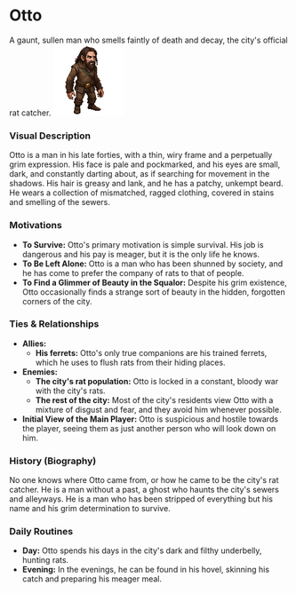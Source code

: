 # Otto

A gaunt, sullen man who smells faintly of death and decay, the city's official rat catcher.
![](otto.png)
### Visual Description

Otto is a man in his late forties, with a thin, wiry frame and a perpetually grim expression. His face is pale and pockmarked, and his eyes are small, dark, and constantly darting about, as if searching for movement in the shadows. His hair is greasy and lank, and he has a patchy, unkempt beard. He wears a collection of mismatched, ragged clothing, covered in stains and smelling of the sewers.

### Motivations

- **To Survive:** Otto's primary motivation is simple survival. His job is dangerous and his pay is meager, but it is the only life he knows.
- **To Be Left Alone:** Otto is a man who has been shunned by society, and he has come to prefer the company of rats to that of people.
- **To Find a Glimmer of Beauty in the Squalor:** Despite his grim existence, Otto occasionally finds a strange sort of beauty in the hidden, forgotten corners of the city.

### Ties & Relationships

- **Allies:**
    - **His ferrets:** Otto's only true companions are his trained ferrets, which he uses to flush rats from their hiding places.
- **Enemies:**
    - **The city's rat population:** Otto is locked in a constant, bloody war with the city's rats.
    - **The rest of the city:** Most of the city's residents view Otto with a mixture of disgust and fear, and they avoid him whenever possible.
- **Initial View of the Main Player:** Otto is suspicious and hostile towards the player, seeing them as just another person who will look down on him.

### History (Biography)

No one knows where Otto came from, or how he came to be the city's rat catcher. He is a man without a past, a ghost who haunts the city's sewers and alleyways. He is a man who has been stripped of everything but his name and his grim determination to survive.

### Daily Routines

- **Day:** Otto spends his days in the city's dark and filthy underbelly, hunting rats.
- **Evening:** In the evenings, he can be found in his hovel, skinning his catch and preparing his meager meal.
